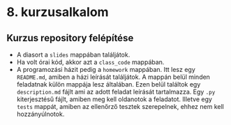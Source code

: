 # 8. kurzusalkalom

## Kurzus repository felépítése

- A diasort a `slides` mappában találjátok.
- Ha volt órai kód, akkor azt a `class_code` mappában.
- A programozási házit pedig a `homework` mappában. Itt lesz egy `README.md`, amiben a házi leírását találjátok. A mappán belül minden feladatnak külön mappája lesz általában. Ezen belül találtok egy `description.md` fájlt ami az adott feladat leírását tartalmazza. Egy `.py` kiterjesztésű fájlt, amiben meg kell oldanotok a feladatot. Illetve egy `tests` mappát, amiben az ellenőrző tesztek szerepelnek, ehhez nem kell hozzányúlnotok.
